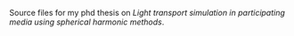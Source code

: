 Source files for my phd thesis on _Light transport simulation in participating media using spherical harmonic methods_.
